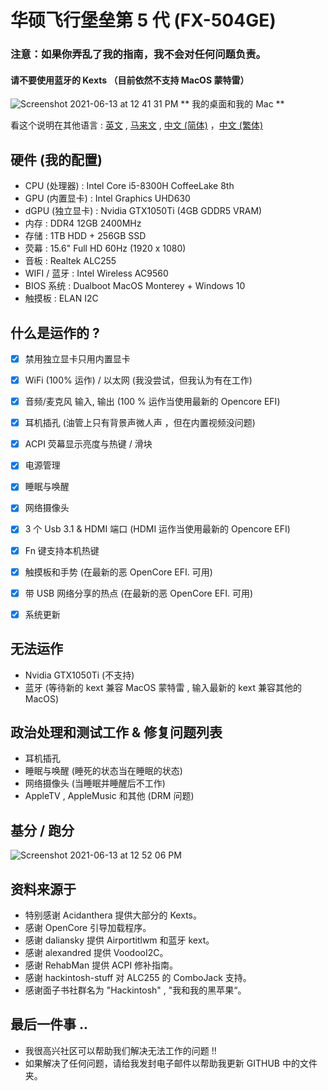 # 华硕飞行堡垒第 5 代 (FX-504GE)
### 注意：如果你弄乱了我的指南，我不会对任何问题负责。
#### 请不要使用蓝牙的 Kexts （目前依然不支持 MacOS 蒙特雷）

![Screenshot 2021-06-13 at 12 41 31 PM](https://user-images.githubusercontent.com/85815874/121795795-971d7800-cc46-11eb-9afa-556592a81087.png)
                                      ** 我的桌面和我的 Mac **
                          
看这个说明在其他语言 : [英文](README.md) , [马来文](README_mly.md) , [中文 (简体)](README_zh_cn.md) ，[中文 (繁体)](README_zh_tw.md)

## 硬件 (我的配置)
- CPU (处理器) : Intel Core i5-8300H CoffeeLake 8th
- GPU (内置显卡) : Intel Graphics UHD630
- dGPU (独立显卡) : Nvidia GTX1050Ti (4GB GDDR5 VRAM)
- 内存 : DDR4 12GB 2400MHz
- 存储 : 1TB HDD + 256GB SSD
- 荧幕 : 15.6" Full HD 60Hz (1920 x 1080) 
- 音板 : Realtek ALC255
- WIFI / 蓝牙 : Intel Wireless AC9560
- BIOS 系统 : Dualboot MacOS Monterey + Windows 10
- 触摸板 : ELAN I2C

## 什么是运作的 ?
- [x] 禁用独立显卡只用内置显卡
- [x] WiFi (100% 运作) / 以太网 (我没尝试，但我认为有在工作)
- [x] 音频/麦克风 输入, 输出 (100 % 运作当使用最新的 Opencore EFI)
- [x] 耳机插孔 (油管上只有背景声微人声 ，但在内置视频没问题)
- [x] ACPI 荧幕显示亮度与热键 / 滑块
- [x] 电源管理
- [x] 睡眠与唤醒 
- [x] 网络摄像头
- [x] 3 个 Usb 3.1 & HDMI 端口 (HDMI 运作当使用最新的 Opencore EFI)
- [x] Fn 键支持本机热键
- [x] 触摸板和手势 (在最新的恶 OpenCore EFI. 可用) 
- [x] 带 USB 网络分享的热点 (在最新的恶 OpenCore EFI. 可用) 
- [x] 系统更新


## 无法运作
- Nvidia GTX1050Ti (不支持)
- 蓝牙 (等待新的 kext 兼容 MacOS 蒙特雷 , 输入最新的 kext 兼容其他的 MacOS)

## 政治处理和测试工作 & 修复问题列表
- 耳机插孔
- 睡眠与唤醒 (睡死的状态当在睡眠的状态)
- 网络摄像头 (当睡眠并睡醒后不工作)
- AppleTV , AppleMusic 和其他 (DRM 问题)

## 基分 / 跑分
![Screenshot 2021-06-13 at 12 52 06 PM](https://user-images.githubusercontent.com/85815874/121795848-0f843900-cc47-11eb-8b66-eff358a82c7d.png)

## 资料来源于
- 特别感谢 Acidanthera 提供大部分的 Kexts。
- 感谢 OpenCore 引导加载程序。
- 感谢 daliansky 提供 Airportitlwm 和蓝牙 kext。
- 感谢 alexandred 提供 VoodooI2C。
- 感谢 RehabMan 提供 ACPI 修补指南。
- 感谢 hackintosh-stuff 对 ALC255 的 ComboJack 支持。
- 感谢面子书社群名为 "Hackintosh" , "我和我的黑苹果“。

## 最后一件事 ..
- 我很高兴社区可以帮助我们解决无法工作的问题 !! 
- 如果解决了任何问题，请给我发封电子邮件以帮助我更新 GITHUB 中的文件夹。

